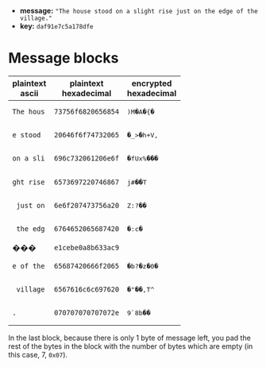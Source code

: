 * **message:** `"The house stood on a slight rise just on the edge of the village."`
* **key:** `daf91e7c5a178dfe`

# Message blocks

| plaintext<br>ascii | plaintext<br>hexadecimal | encrypted<br>hexadecimal |
| ------------ | ------------------ | ------------------ |
| `The hous` | `73756f6820656854` | <pre>)M�A�{�</pre> | `18cf7ba841804d29` |
| `e stood ` | `20646f6f74732065` | <pre>�_>�h+V,</pre> | `2c562b68b93e5fc0` |
| `on a sli` | `696c732061206e6f` | <pre>�fUx%���</pre> | `da92b42578556685` |
| `ght rise` | `6573697220746867` | <pre>j#�`�`T</pre> | `54600ec160ec236a` |
| ` just on` | `6e6f207473756a20` | <pre>Z:?��</pre> | `0f13b9ba173f3a5a` |
| ` the edg` | `6764652065687420` | <pre>�:c�
���</pre> | `e1cebe0a8b633ac9` |
| `e of the` | `65687420666f2065` | <pre>�b?�z�0�</pre> | `8330937aaf3f62ae` |
| ` village` | `6567616c6c697620` | <pre>�"��,T^</pre> | `5e542c8018a52281` |
| `.` | `070707070707072e` | <pre>9`8b��</pre> | `c499621138046039` |

In the last block, because there is only 1 byte of message left, you pad the rest of the bytes in the block with the number of bytes which are empty (in this case, 7, `0x07`).
